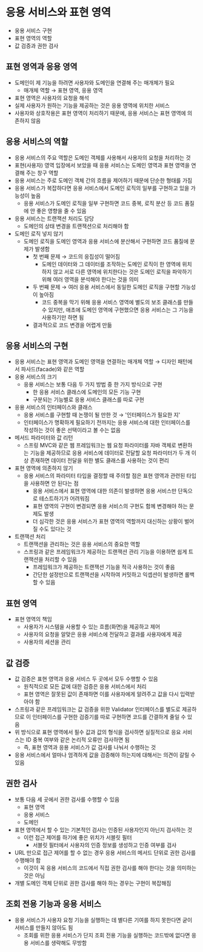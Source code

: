 # 응용 서비스와 표현 영역
- 웅용 서비스 구현
- 표현 영역의 역할
- 값 검증과 권한 검사

## 표현 영역과 응용 영역
- 도메인이 제 기능을 하려면 사용자와 도메인을 연결해 주는 매개체가 필요
  - 매개체 역할 → 표현 영역, 응용 영역
- 표현 영역은 사용자의 요청을 해석
- 실제 사용자가 원하는 기능을 제공하는 것은 응용 영역에 위치한 서비스
- 사용자와 상호작용은 표현 영역이 처리하기 때문에, 응용 서비스는 표현 영역에 의존하지 않음

## 응용 서비스의 역할
- 응용 서비스의 주요 역할은 도메인 객체를 사용해서 사용자의 요청을 처리하는 것
- 표현(사용자) 영역 입장에서 보았을 때 응용 서비스는 도메인 영역과 표현 영역을 연결해 주는 창구 역할
- 응용 서비스는 주로 도메인 객체 간의 흐름을 제어하기 때문에 단순한 형태를 가짐
- 응용 서비스가 복잡하다면 응용 서비스에서 도메인 로직의 일부를 구현하고 있을 가능성이 높음
  - 응용 서비스가 도메인 로직을 일부 구현하면 코드 중복, 로직 분산 등 코드 품질에 안 좋은 영향을 줄 수 있음
- 응용 서비스는 트랜잭션 처리도 담당
  - 도메인의 상태 변경을 트랜잭션으로 처리해야 함
- 도메인 로직 넣지 않기
  - 도메인 로직을 도메인 영역과 응용 서비스에 분산해서 구현하면 코드 품질에 문제가 발생함
    - 첫 번째 문제 → 코드의 응집성이 떨어짐
      - 도메인 데이터와 그 데이터를 조작하는 도메인 로직이 한 영역에 위치하지 않고 서로 다른 영역에 위치한다는 것은 도메인 로직을 파악하기 위해 여러 영역을 분석해야 한다는 것을 의미
    - 두 번째 문제 → 여러 응용 서비스에서 동일한 도메인 로직을 구현할 가능성이 높아짐
      - 코드 중복을 막기 위해 응용 서비스 영역에 별도의 보조 클래스를 만들 수 있지만, 애초에 도메인 영역에 구현했으면 응용 서비스는 그 기능을 사용하기만 하면 됨
    - 결과적으로 코드 변경을 어렵게 만듦

## 응용 서비스의 구현
- 응용 서비스는 표현 영역과 도메인 영역을 연결하는 매개체 역할 → 디자인 패턴에서 파사드(facade)와 같은 역할
- 응용 서비스의 크기
  - 응용 서비스는 보통 다음 두 가지 방법 중 한 가지 방식으로 구현
    - 한 응용 서비스 클래스에 도메인의 모든 기능 구현
    - 구분되는 기능별로 응용 서비스 클래스를 따로 구현
- 응용 서비스의 인터페이스와 클래스
  - 응용 서비스를 구현할 때 논쟁이 될 만한 것 → '인터페이스가 필요한 지'
  - 인터페이스가 명확하게 필요하기 전까지는 응용 서비스에 대한 인터페이스를 작성하는 것이 좋은 선택이라고 볼 수는 없음
- 메서드 파라미터와 값 리턴
  - 스프링 MVC와 같은 웹 프레임워크는 웹 요청 파라미터를 자바 객체로 변환하는 기능을 제공하므로 응용 서비스에 데이터로 전달할 요청 파라미터가 두 개 이상 존재하면 데이터 전달을 위한 별도 클래스를 사용하는 것이 편리
- 표현 영역에 의존하지 않기
  - 응용 서비스의 파라미터 타입을 결정할 때 주의할 점은 표현 영역과 관련된 타입을 사용하면 안 된다는 점
    - 응용 서비스에서 표현 영역에 대한 의존이 발생하면 응용 서비스만 단독으로 테스트하기가 어려워짐
    - 표현 영역의 구현이 변경되면 응용 서비스의 구현도 함께 변경해야 하는 문제도 발생
    - 더 심각한 것은 응용 서비스가 표현 영역의 역할까지 대신하는 상황이 벌어질 수도 있다는 것
- 트랜잭션 처리
  - 트랜잭션을 관리하는 것은 응용 서비스의 중요한 역할
  - 스프링과 같은 프레임워크가 제공하는 트랜잭션 관리 기능을 이용하면 쉽게 트랜잭션을 처리할 수 있음
    - 프레임워크가 제공하는 트랜잭션 기능을 적극 사용하는 것이 좋음
    - 간단한 설정만으로 트랜잭션을 시작하여 커밋하고 익셉션이 발생하면 롤백할 수 있음

## 표현 영역
- 표현 영역의 책임
  - 사용자가 시스템을 사용할 수 있는 흐름(화면)을 제공하고 제어
  - 사용자의 요청을 알맞은 응용 서비스에 전달하고 결과를 사용자에게 제공
  - 사용자의 세션을 관리

## 값 검증
- 값 검증은 표현 영역과 응용 서비스 두 곳에서 모두 수행할 수 있음
  - 원칙적으로 모든 값에 대한 검증은 응용 서비스에서 처리
  - 표현 영역은 잘못된 값이 존재하면 이를 사용자에게 알려주고 값을 다시 입력받아야 함
- 스프링과 같은 프레임워크는 값 검증을 위한 Validator 인터페이스를 별도로 제공하므로 이 인터페이스를 구현한 검증기를 따로 구현하면 코드를 간결하게 줄일 수 있음
- 위 방식으로 표현 영역에서 필수 값과 값의 형식을 검사하면 실질적으로 응요 서비스는 ID 중복 여부와 같은 논리적 오류만 검사하면 됨
  - 즉, 표현 영역과 응용 서비스가 값 검사를 나눠서 수행하는 것
- 응용 서비스에서 얼마나 엄격하게 값을 검증해야 하는지에 대해서는 의견이 갈릴 수 있음

## 권한 검사
- 보통 다음 세 곳에서 권한 검사를 수행할 수 있음
  - 표현 영역
  - 응용 서비스
  - 도메인
- 표현 영역에서 할 수 있는 기본적인 검사는 인증된 사용자인지 아닌지 검사하는 것
  - 이런 접근 제어를 하기에 좋은 위치가 서블릿 필터
    - 서블릿 필터에서 사용자의 인증 정보를 생성하고 인증 여부를 검사
- URL 만으로 접근 제어를 할 수 없는 경우 응용 서비스의 메서드 단위로 권한 검사를 수행해야 함
  - 이것이 꼭 응용 서비스의 코드에서 직접 권한 검사를 해야 한다는 것을 의미하는 것은 아님
- 개별 도메인 객체 단위로 권한 검사를 해야 하는 경우는 구현이 복잡해짐

## 조회 전용 기능과 응용 서비스
- 응용 서비스가 사용자 요청 기능을 실행하는 데 별다른 기여를 하지 못한다면 굳이 서비스를 만들지 않아도 됨
  - 조회를 위한 응용 서비스가 단지 조회 전용 기능을 실행하는 코드밖에 없다면 응용 서비스를 생략해도 무방함
